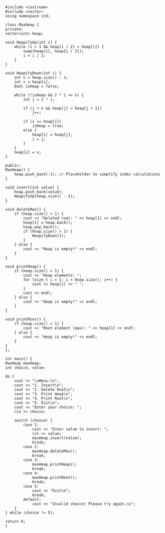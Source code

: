 <!DOCTYPE html>
<html lang="en">

    #include <iostream>
    #include <vector>
    using namespace std;

    class MaxHeap {
    private:
    vector<int> heap;

    void HeapifyUp(int i) {
        while (i > 1 && heap[i / 2] < heap[i]) {
            swap(heap[i], heap[i / 2]);
            i = i / 2;
        }
    }

    void HeapifyDown(int i) {
        int n = heap.size() - 1;
        int v = heap[i];
        bool isHeap = false;

        while (!isHeap && 2 * i <= n) {
            int j = 2 * i;

            if (j < n && heap[j] < heap[j + 1])
                j++;

            if (v >= heap[j])
                isHeap = true;
            else {
                heap[i] = heap[j];
                i = j;
            }
        }
        heap[i] = v;
    }

    public:
    MaxHeap() {
        heap.push_back(-1); // Placeholder to simplify index calculations
    }

    void insert(int value) {
        heap.push_back(value);
        HeapifyUp(heap.size() - 1);
    }

    void deleteMax() {
        if (heap.size() > 1) {
            cout << "Deleted root: " << heap[1] << endl;
            heap[1] = heap.back();
            heap.pop_back();
            if (heap.size() > 1) {
                HeapifyDown(1);
            }
        } else {
            cout << "Heap is empty!" << endl;
        }
    }

    void printHeap() {
        if (heap.size() > 1) {
            cout << "Heap elements: ";
            for (size_t i = 1; i < heap.size(); i++) {
                cout << heap[i] << " ";
            }
            cout << endl;
        } else {
            cout << "Heap is empty!" << endl;
        }
    }

    void printRoot() {
        if (heap.size() > 1) {
            cout << "Root element (max): " << heap[1] << endl;
        } else {
            cout << "Heap is empty!" << endl;
        }
    }
    };

    int main() {
    MaxHeap maxHeap;
    int choice, value;

    do {
        cout << "\nMenu:\n";
        cout << "1. Insert\n";
        cout << "2. Delete Root\n";
        cout << "3. Print Heap\n";
        cout << "4. Print Root\n";
        cout << "5. Exit\n";
        cout << "Enter your choice: ";
        cin >> choice;

        switch (choice) {
            case 1:
                cout << "Enter value to insert: ";
                cin >> value;
                maxHeap.insert(value);
                break;
            case 2:
                maxHeap.deleteMax();
                break;
            case 3:
                maxHeap.printHeap();
                break;
            case 4:
                maxHeap.printRoot();
                break;
            case 5:
                cout << "Exit\n";
                break;
            default:
                cout << "Invalid choice! Please try again.\n";
        }
    } while (choice != 5);

    return 0;
    }
 </textarea>
</body>
</html>
